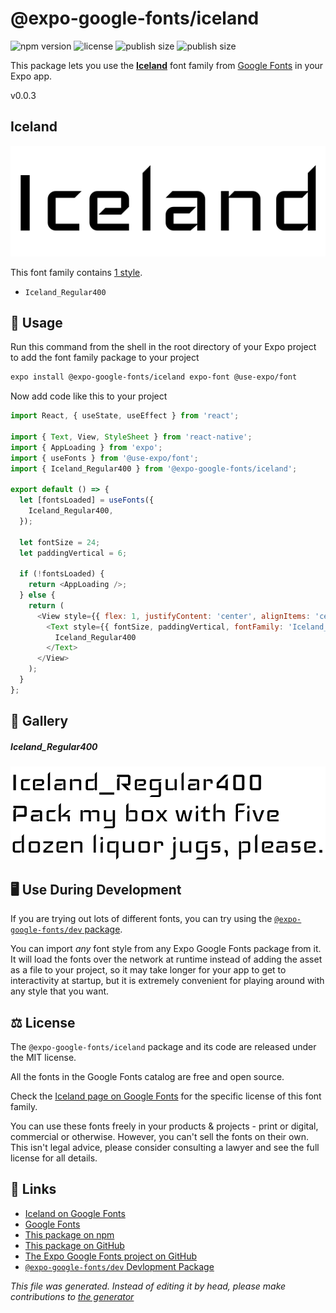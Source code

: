 # @expo-google-fonts/iceland

![npm version](https://flat.badgen.net/npm/v/@expo-google-fonts/iceland)
![license](https://flat.badgen.net/github/license/expo/google-fonts)
![publish size](https://flat.badgen.net/packagephobia/install/@expo-google-fonts/iceland)
![publish size](https://flat.badgen.net/packagephobia/publish/@expo-google-fonts/iceland)

This package lets you use the [**Iceland**](https://fonts.google.com/specimen/Iceland) font family from [Google Fonts](https://fonts.google.com/) in your Expo app.

v0.0.3

## Iceland

![Iceland](./font-family.png)

This font family contains [1 style](#gallery).

- `Iceland_Regular400`

## 🔡 Usage

Run this command from the shell in the root directory of your Expo project to add the font family package to your project
```sh
expo install @expo-google-fonts/iceland expo-font @use-expo/font
```

Now add code like this to your project
```js
import React, { useState, useEffect } from 'react';

import { Text, View, StyleSheet } from 'react-native';
import { AppLoading } from 'expo';
import { useFonts } from '@use-expo/font';
import { Iceland_Regular400 } from '@expo-google-fonts/iceland';

export default () => {
  let [fontsLoaded] = useFonts({
    Iceland_Regular400,
  });

  let fontSize = 24;
  let paddingVertical = 6;

  if (!fontsLoaded) {
    return <AppLoading />;
  } else {
    return (
      <View style={{ flex: 1, justifyContent: 'center', alignItems: 'center' }}>
        <Text style={{ fontSize, paddingVertical, fontFamily: 'Iceland_Regular400' }}>
          Iceland_Regular400
        </Text>
      </View>
    );
  }
};

```

## 📖 Gallery

##### Iceland_Regular400
![Iceland_Regular400](./d15cc78dabadb60a047db08291c49cb8c2d05c29de29c7505de00383b8f447cf.ttf.png)


## 🖥️ Use During Development

If you are trying out lots of different fonts, you can try using the [`@expo-google-fonts/dev` package](https://github.com/expo/google-fonts/tree/master/font-packages/dev#readme).

You can import *any* font style from any Expo Google Fonts package from it. It will load the fonts
over the network at runtime instead of adding the asset as a file to your project, so it may take longer
for your app to get to interactivity at startup, but it is extremely convenient
for playing around with any style that you want.

## ⚖️ License

The `@expo-google-fonts/iceland` package and its code are released under the MIT license.

All the fonts in the Google Fonts catalog are free and open source.

Check the [Iceland page on Google Fonts](https://fonts.google.com/specimen/Iceland) for the specific license of this font family.

You can use these fonts freely in your products & projects - print or digital, commercial or otherwise. However, you can't sell the fonts on their own. This isn't legal advice, please consider consulting a lawyer and see the full license for all details.

## 🔗 Links

- [Iceland on Google Fonts](https://fonts.google.com/specimen/Iceland)
- [Google Fonts](https://fonts.google.com/)
- [This package on npm](https://www.npmjs.com/package/@expo-google-fonts/iceland)
- [This package on GitHub](https://github.com/expo/google-fonts/tree/master/font-packages/iceland)
- [The Expo Google Fonts project on GitHub](https://github.com/expo/google-fonts)
- [`@expo-google-fonts/dev` Devlopment Package](https://github.com/expo/google-fonts/tree/master/font-packages/dev)


*This file was generated. Instead of editing it by head, please make contributions to [the generator](https://github.com/expo/google-fonts/tree/master/packages/generator)*
